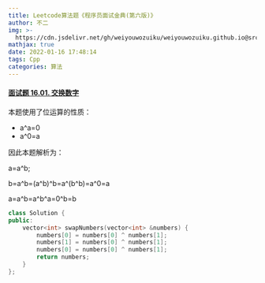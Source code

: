 ```yaml
---
title: Leetcode算法题《程序员面试金典(第六版)》
author: 不二
img: >-
  https://cdn.jsdelivr.net/gh/weiyouwozuiku/weiyouwozuiku.github.io@src/source/_posts/PageImg/算法/Leetcode算法题《程序员面试金典-第六版-》.png
mathjax: true
date: 2022-01-16 17:48:14
tags: Cpp
categories: 算法
---
```


#### [面试题 16.01. 交换数字](https://leetcode-cn.com/problems/swap-numbers-lcci/)

本题使用了位运算的性质：

- a^a=0
- a^0=a

因此本题解析为：

a=a^b;

b=a\^b=\(a\^b\)\^b=a\^\(b\^b\)=a\^0=a

a=a\^b=a\^b\^a=0\^b=b

```cpp
class Solution {
public:
    vector<int> swapNumbers(vector<int> &numbers) {
        numbers[0] = numbers[0] ^ numbers[1];
        numbers[1] = numbers[0] ^ numbers[1];
        numbers[0] = numbers[0] ^ numbers[1];
        return numbers;
    }
};
```

